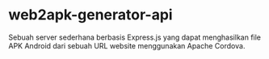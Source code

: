 # web2apk-generator-api
Sebuah server sederhana berbasis Express.js yang dapat menghasilkan file APK Android dari sebuah URL website menggunakan Apache Cordova.
